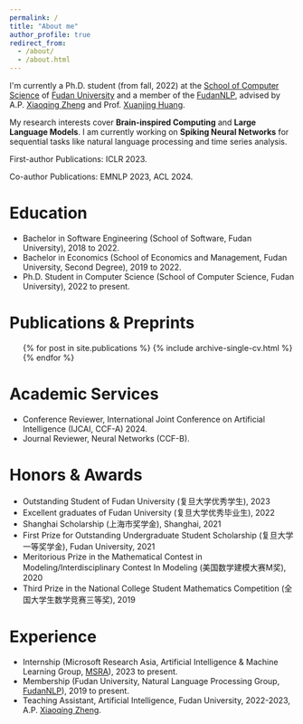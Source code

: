```yaml
---
permalink: /
title: "About me"
author_profile: true
redirect_from: 
  - /about/
  - /about.html
---
```


I'm currently a Ph.D. student (from fall, 2022) at the [School of Computer Science](https://cs.fudan.edu.cn/) of [Fudan University](https://www.fudan.edu.cn/) and a member of the [FudanNLP](https://nlp.fudan.edu.cn/), advised by A.P. [Xiaoqing Zheng](https://faculty.fudan.edu.cn/zhengxq/zh_CN/) and Prof. [Xuanjing Huang](https://xuanjing-huang.github.io/).

My research interests cover **Brain-inspired Computing** and **Large Language Models**. I am currently working on **Spiking Neural Networks** for sequential tasks like natural language processing and time series analysis.

First-author Publications: ICLR 2023.

Co-author Publications: EMNLP 2023, ACL 2024.

Education
======
* Bachelor in Software Engineering (School of Software, Fudan University), 2018 to 2022.
* Bachelor in Economics (School of Economics and Management, Fudan University, Second Degree), 2019 to 2022.
* Ph.D. Student in Computer Science (School of Computer Science, Fudan University), 2022 to present.


Publications & Preprints
======
  <ul>{% for post in site.publications %}
    {% include archive-single-cv.html %}
  {% endfor %}</ul>

Academic Services
======
* Conference Reviewer, International Joint Conference on Artificial  Intelligence (IJCAI, CCF-A) 2024.
* Journal Reviewer, Neural Networks (CCF-B).

Honors & Awards
======
* Outstanding Student of Fudan University (复旦大学优秀学生), 2023
* Excellent graduates of Fudan University (复旦大学优秀毕业生), 2022
* Shanghai Scholarship (上海市奖学金), Shanghai, 2021
* First Prize for Outstanding Undergraduate Student Scholarship (复旦大学一等奖学金), Fudan University, 2021
* Meritorious Prize in the Mathematical Contest in Modeling/Interdisciplinary Contest In Modeling (美国数学建模大赛M奖), 2020
* Third Prize in the National College Student Mathematics Competition (全国大学生数学竞赛三等奖), 2019

Experience
======
* Internship (Microsoft Research Asia, Artificial Intelligence & Machine Learning Group, [MSRA](https://www.msra.cn/)), 2023 to present. 
* Membership (Fudan University, Natural Language Processing Group, [FudanNLP](https://nlp.fudan.edu.cn/)), 2019 to present.
* Teaching Assistant, Artificial Intelligence, Fudan University, 2022-2023, A.P. [Xiaoqing Zheng](https://faculty.fudan.edu.cn/zhengxq/zh_CN/).

